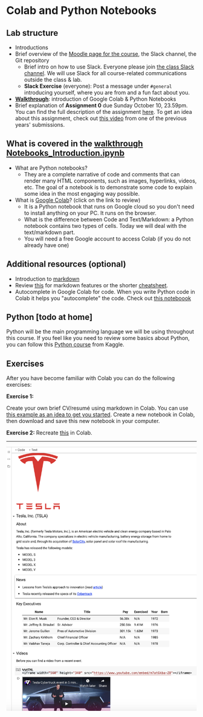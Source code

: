 # Colab and Python Notebooks

## Lab structure

- Introductions
- Brief overview of the [Moodle page for the course](https://moodle.unil.ch/course/view.php?id=17164), the Slack channel, the Git repository
  - Brief intro on how to use Slack. Everyone please join [the class Slack channel](https://join.slack.com/t/slack-yrv2725/shared_invite/zt-ul6jzzmd-S2LXimp4wBdKWARU_TFsTw). We will use Slack for all course-related communications outside the class & lab.
  - **Slack Exercise** (everyone): Post a message under `#general` introducing yourself, where you are from and a fun fact about you.
- **[Walkthrough](https://github.com/michalis0/DataMining_and_MachineLearning/blob/master/week1/Notebooks_Introduction.ipynb)**: introduction of Google Colab & Python Notebooks
- Brief explanation of __Assignment 0__ due Sunday October 10, 23.59pm. You can find the full description of the assignment [here](https://moodle.unil.ch/mod/assign/view.php?id=841167). To get an idea about this assignment, check out [this video](https://www.youtube.com/watch?v=dkX6whEGN1Y) from one of the previous years' submissions.

## What is covered in the [walkthrough Notebooks_Introduction.ipynb](https://github.com/michalis0/DataMining_and_MachineLearning/blob/master/week1/Notebooks_Introduction.ipynb)

- What are Python notebooks? 
    - They are a complete narrative of code and comments that can render many HTML components, such as images, hyperlinks, videos, etc. The goal of a notebook is to demonstrate some code to explain some idea in the most engaging way possible.
- What is [Google Colab](https://colab.research.google.com/notebooks/basic_features_overview.ipynb)? (click on the link to review) 
    - It is a Python notebook that runs on Google cloud so you don't need to install anything on your PC. It runs on the browser.
    - What is the difference between Code and Text/Markdown: a Python notebook contains two types of cells. Today we will deal with the text/markdown part.
    - You will need a free Google account to access Colab (if you do not already have one)

## Additional resources (optional)
- Introduction to [markdown](https://colab.research.google.com/notebooks/markdown_guide.ipynb)
- Review [this](https://www.markdownguide.org/basic-syntax/) for markdown features or the shorter [cheatsheet](https://github.com/adam-p/markdown-here/wiki/Markdown-Cheatsheet).
- Autocomplete in Google Colab for code. When you write Python code in Colab it helps you "autocomplete" the code. Check out [this noteboook](https://colab.research.google.com/notebooks/basic_features_overview.ipynb#scrollTo=d4L9TOP9QSHn)
    
## Python [todo at home]
Python will be the main programming language we will be using throughout this course. If you feel like you need to review some basics about Python, you can follow this [Python course](https://www.kaggle.com/learn/python) from Kaggle.


## Exercises

After you have become familiar with Colab you can do the following exercises:

**Exercise 1:**

Create your own brief CV/resumé using markdown in Colab. You can use [this example as an idea to get you started](https://github.com/michalis0/DataMining_and_MachineLearning/tree/master/week1/quickCV). Create a new notebook in Colab, then download and save this new notebook in your computer.

**Exercise 2:** Recreate [this](https://github.com/michalis0/DataMining_and_MachineLearning/blob/master/week1/Exercise2.png) in Colab.

---

![Exercise 2](/week1/Exercise2.png)



